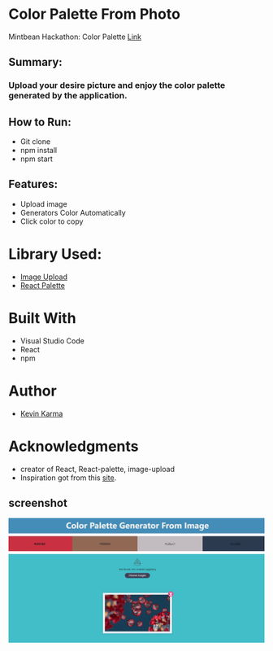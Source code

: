 # Color Palette From Photo

Mintbean Hackathon: Color Palette
[Link](https://www.eventbrite.ca/e/mintbean-hackathons-colour-me-hacky-tickets-111883101368)

## Summary:

### Upload your desire picture and enjoy the color palette generated by the application. 

## How to Run:

- Git clone
- npm install
- npm start

## Features:

- Upload image
- Generators Color Automatically
- Click color to copy

# Library Used:

- [Image Upload](https://www.npmjs.com/package/react-images-upload)
- [React Palette](https://www.npmjs.com/package/react-palette)

# Built With

- Visual Studio Code
- React 
- npm

# Author
- [Kevin Karma](https://github.com/TenNga)

# Acknowledgments

- creator of React, React-palette, image-upload
- Inspiration got from this [site](https://www.canva.com/colors/color-palette-generator).

## screenshot

![](/demo.jpg)
